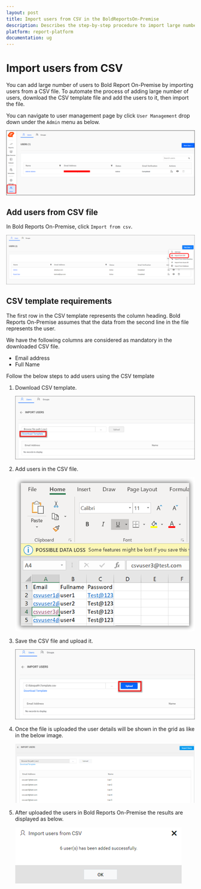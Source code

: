 ```yaml
---
layout: post
title: Import users from CSV in the BoldReportsOn-Premise
description: Describes the step-by-step procedure to import large number of users from the CSV file into the Bold Reports On-Premise.
platform: report-platform
documentation: ug
---
```


# Import users from CSV

You can add large number of users to Bold Report On-Premise by importing users from a CSV file. To automate the process of adding large number of users, download the CSV template file and add the users to it, then import the file.

You can navigate to user management page by click `User Management` drop down under the `Admin` menu as below.

![Import from CSV - Navigation](/static/assets/on-premise/images/manage-users-and-groups/users/usermanagement.png)

## Add users from CSV file

In Bold Reports On-Premise, click `Import from csv`.

![Import from CSV - Goto Import CSV users page](/static/assets/on-premise/images/manage-users-and-groups/users/goto-import-csv-users.png)

## CSV template requirements

The first row in the CSV template represents the column heading. Bold Reports On-Premise assumes that the data from the second line in the file represents the user.

We have the following columns are considered as mandatory in the downloaded CSV file.

* Email address
* Full Name

Follow the below steps to add users using the CSV template

1. Download CSV template.

    ![Import from CSV - Download CSV template](/static/assets/on-premise/images/manage-users-and-groups/users/csv-import.png)

2. Add users in the CSV file.

    ![Import from CSV - Add users into CSV file](/static/assets/on-premise/images/manage-users-and-groups/users/csv-import-add-users.png)

3. Save the CSV file and upload it.

    ![Import from CSV - Upload CSV file](/static/assets/on-premise/images/manage-users-and-groups/users/csv-import-upload.png)

4. Once the file is uploaded the user details will be shown in the grid as like in the below image.

    ![Import from CSV - User detail in grid](/static/assets/on-premise/images/manage-users-and-groups/users/csv-import-grid.png)

5. After uploaded the users in Bold Reports On-Premise the results are displayed as below.

    ![Import from CSV - Success Message](/static/assets/on-premise/images/manage-users-and-groups/users/import-csv-users-confirmation.png)